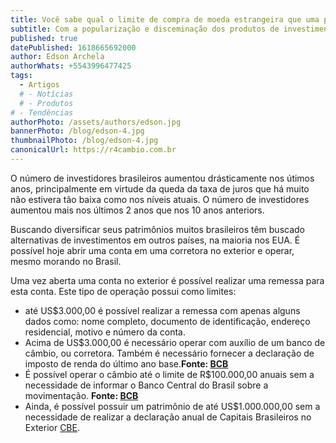 ```yaml
---
title: Você sabe qual o limite de compra de moeda estrangeira que uma pessoa física pode fazer?
subtitle: Com a popularização e disceminação dos produtos de investimentos no Brasil muitos investidores tem começado a olhar para outros países com o objetivo de diversificar suas carteiras. Veja quais os limites de moeda que podem ser transferidos entre países para pessoas físicas.
published: true
datePublished: 1618665692000
author: Edson Archela
authorWhats: +5543996477425
tags:
  - Artigos
  # - Notícias
  # - Produtos
# - Tendências
authorPhoto: /assets/authors/edson.jpg
bannerPhoto: /blog/edson-4.jpg
thumbnailPhoto: /blog/edson-4.jpg
canonicalUrl: https://r4cambio.com.br
---
```


O número de investidores brasileiros aumentou drásticamente nos útimos anos, principalmente em virtude da queda da taxa de juros que há muito não estivera tão baixa como nos níveis atuais. O número de investidores aumentou mais nos últimos 2 anos que nos 10 anos anteriors.

Buscando diversificar seus patrimônios muitos brasileiros têm buscado alternativas de investimentos em outros países, na maioria nos EUA. É possível hoje abrir uma conta em uma corretora no exterior e operar, mesmo morando no Brasil.

Uma vez aberta uma conta no exterior é possível realizar uma remessa para esta conta. Este tipo de operação possui como limites:

- até US$3.000,00 é possível realizar a remessa com apenas alguns dados como: nome completo, documento de identificação, endereço residencial, motivo e número da conta.
- Acima de US$3.000,00 é necessário operar com auxílio de um banco de câmbio, ou corretora. Também é necessário fornecer a declaração de imposto de renda do último ano base.**Fonte: [BCB](https://www.bcb.gov.br/estabilidadefinanceira/exibenormativo?tipo=Resolu%C3%A7%C3%A3o%20CMN&numero=4844)**
- É possível operar o câmbio até o limite de R$100.000,00 anuais sem a necessidade de informar o Banco Central do Brasil sobre a movimentação. **Fonte: [BCB](https://www.bcb.gov.br/estabilidadefinanceira/exibenormativo?tipo=Resolu%C3%A7%C3%A3o%20CMN&numero=4844)**
- Ainda, é possível possuir um patrimônio de até US$1.000.000,00 sem a necessidade de realizar a declaração anual de Capitais Brasileiros no Exterior [CBE](https://www.bcb.gov.br/estabilidadefinanceira/cbe).

